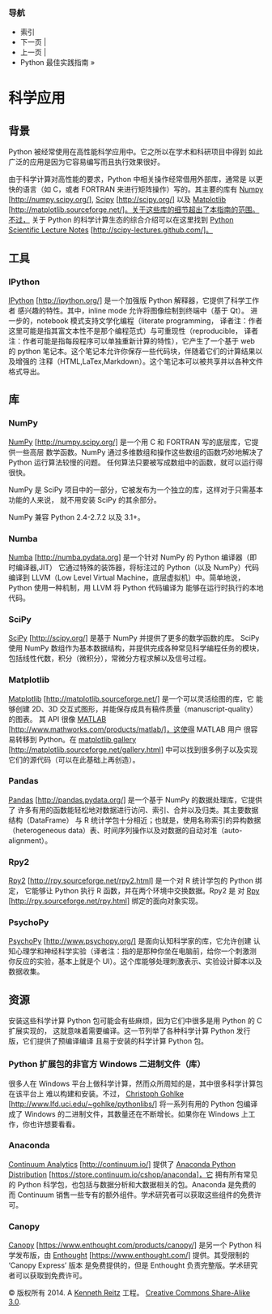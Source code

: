 ### 导航

*   索引
*   下一页 |
*   上一页 |
*   Python 最佳实践指南 »

# 科学应用

## 背景

Python 被经常使用在高性能科学应用中。它之所以在学术和科研项目中得到 如此广泛的应用是因为它容易编写而且执行效果很好。

由于科学计算对高性能的要求，Python 中相关操作经常借用外部库，通常是 以更快的语言（如 C，或者 FORTRAN 来进行矩阵操作）写的。其主要的库有 [Numpy](http://numpy.scipy.org/) [http://numpy.scipy.org/], [Scipy](http://scipy.org/) [http://scipy.org/] 以及 [Matplotlib](http://matplotlib.sourceforge.net/) [http://matplotlib.sourceforge.net/]。关于这些库的细节超出了本指南的范围。不过， 关于 Python 的科学计算生态的综合介绍可以在这里找到 [Python Scientific Lecture Notes](http://scipy-lectures.github.com/) [http://scipy-lectures.github.com/]。

## 工具

### IPython

[IPython](http://ipython.org/) [http://ipython.org/] 是一个加强版 Python 解释器，它提供了科学工作者 感兴趣的特性。其中，inline mode 允许将图像绘制到终端中（基于 Qt）。 进一步的，notebook 模式支持文学化编程（literate programming， 译者注：作者这里可能是指其富文本性不是那个编程范式）与可重现性（reproducible， 译者注：作者可能是指每段程序可以单独重新计算的特性），它产生了一个基于 web 的 python 笔记本。这个笔记本允许你保存一些代码块，伴随着它们的计算结果以及增强的 注释（HTML,LaTex,Markdown）。这个笔记本可以被共享并以各种文件格式导出。

## 库

### NumPy

[NumPy](http://numpy.scipy.org/) [http://numpy.scipy.org/] 是一个用 C 和 FORTRAN 写的底层库，它提供一些高层 数学函数。NumPy 通过多维数组和操作这些数组的函数巧妙地解决了 Python 运行算法较慢的问题。 任何算法只要被写成数组中的函数，就可以运行得很快。

NumPy 是 SciPy 项目中的一部分，它被发布为一个独立的库，这样对于只需基本功能的人来说， 就不用安装 SciPy 的其余部分。

NumPy 兼容 Python 2.4-2.7.2 以及 3.1+。

### Numba

[Numba](http://numba.pydata.org) [http://numba.pydata.org] 是一个针对 NumPy 的 Python 编译器（即时编译器,JIT） 它通过特殊的装饰器，将标注过的 Python（以及 NumPy）代码编译到 LLVM（Low Level Virtual Machine，底层虚拟机）中。简单地说，Python 使用一种机制，用 LLVM 将 Python 代码编译为 能够在运行时执行的本地代码。

### SciPy

[SciPy](http://scipy.org/) [http://scipy.org/] 是基于 NumPy 并提供了更多的数学函数的库。 SciPy 使用 NumPy 数组作为基本数据结构，并提供完成各种常见科学编程任务的模块， 包括线性代数，积分（微积分），常微分方程求解以及信号过程。

### Matplotlib

[Matplotlib](http://matplotlib.sourceforge.net/) [http://matplotlib.sourceforge.net/] 是一个可以灵活绘图的库，它 能够创建 2D、3D 交互式图形，并能保存成具有稿件质量（manuscript-quality）的图表。 其 API 很像 [MATLAB](http://www.mathworks.com/products/matlab/) [http://www.mathworks.com/products/matlab/]，这使得 MATLAB 用户 很容易转移到 Python。在 [matplotlib gallery](http://matplotlib.sourceforge.net/gallery.html) [http://matplotlib.sourceforge.net/gallery.html] 中可以找到很多例子以及实现它们的源代码（可以在此基础上再创造）。

### Pandas

[Pandas](http://pandas.pydata.org/) [http://pandas.pydata.org/] 是一个基于 NumPy 的数据处理库，它提供了 许多有用的函数能轻松地对数据进行访问、索引、合并以及归类。其主要数据结构（DataFrame） 与 R 统计学包十分相近；也就是，使用名称索引的异构数据（heterogeneous data）表、时间序列操作以及对数据的自动对准（auto-alignment）。

### Rpy2

[Rpy2](http://rpy.sourceforge.net/rpy2.html) [http://rpy.sourceforge.net/rpy2.html] 是一个对 R 统计学包的 Python 绑定， 它能够让 Python 执行 R 函数，并在两个环境中交换数据。Rpy2 是 对 [Rpy](http://rpy.sourceforge.net/rpy.html) [http://rpy.sourceforge.net/rpy.html] 绑定的面向对象实现。

### PsychoPy

[PsychoPy](http://www.psychopy.org/) [http://www.psychopy.org/] 是面向认知科学家的库，它允许创建 认知心理学和神经科学实验（译者注：指的是那种你坐在电脑前，给你一个刺激测 你反应的实验，基本上就是个 UI）。这个库能够处理刺激表示、实验设计脚本以及 数据收集。

## 资源

安装这些科学计算 Python 包可能会有些麻烦，因为它们中很多是用 Python 的 C 扩展实现的， 这就意味着需要编译。这一节列举了各种科学计算 Python 发行版，它们提供了预编译编译 且易于安装的科学计算 Python 包。

### Python 扩展包的非官方 Windows 二进制文件（库）

很多人在 Windows 平台上做科学计算，然而众所周知的是，其中很多科学计算包在该平台上 难以构建和安装。不过， [Christoph Gohlke](http://www.lfd.uci.edu/~gohlke/pythonlibs/) [http://www.lfd.uci.edu/~gohlke/pythonlibs/] 将一系列有用的 Python 包编译成了 Windows 的二进制文件，其数量还在不断增长。如果你在 Windows 上工作，你也许想要看看。

### Anaconda

[Continuum Analytics](http://continuum.io/) [http://continuum.io/] 提供了 [Anaconda Python Distribution](https://store.continuum.io/cshop/anaconda) [https://store.continuum.io/cshop/anaconda]，它 拥有所有常见的 Python 科学包，也包括与数据分析和大数据相关的包。Anaconda 是免费的 而 Continuum 销售一些专有的额外组件。学术研究者可以获取这些组件的免费许可。

### Canopy

[Canopy](https://www.enthought.com/products/canopy/) [https://www.enthought.com/products/canopy/] 是另一个 Python 科学发布版，由 [Enthought](https://www.enthought.com/) [https://www.enthought.com/] 提供。其受限制的 ‘Canopy Express’ 版本 是免费提供的，但是 Enthought 负责完整版。学术研究者可以获取到免费许可。

© 版权所有 2014\. A <a href="http://kennethreitz.com/pages/open-projects.html">Kenneth Reitz</a> 工程。 <a href="http://creativecommons.org/licenses/by-nc-sa/3.0/"> Creative Commons Share-Alike 3.0</a>.